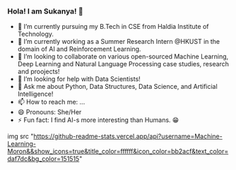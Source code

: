 ### Hola! I am Sukanya! 👋

- 🔭 I’m currently pursuing my B.Tech in CSE from Haldia Institute of Technology.
- 🌱 I’m currently working as a Summer Research Intern @HKUST in the domain of AI and Reinforcement Learning.
- 👯 I’m looking to collaborate on various open-sourced Machine Learning, Deep Learning and Natural Language Processing case studies, research and proojects!
- 🤔 I’m looking for help with Data Scientists!
- 💬 Ask me about Python, Data Structures, Data Science, and Artificial Intelligence!
- 📫 How to reach me: ...
- 😄 Pronouns: She/Her 
- ⚡ Fun fact: I find AI-s more interesting than Humans. 😁


img src "https://github-readme-stats.vercel.app/api?username=Machine-Learning-Moron&&show_icons=true&title_color=ffffff&icon_color=bb2acf&text_color=daf7dc&bg_color=151515"

